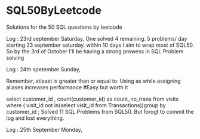 # SQL50ByLeetcode
Solutions for the 50 SQL questions by leetcode 

Log : 23rd september Saturday, One solved 4 remaining. 
5 problems/ day 
starting 23 september saturday. 
within 10 days I aim to wrap most of SQL50. 
So by the 3rd of October I'll be having a strong prowess in SQL Problem solving


Log : 24th spetember Sunday, 

Remember, atleast is greater than or equal to. 
Using as while assigning aliases increases performance 
#Easy but worth it 

select customer_id , count(customer_id) as count_no_trans from visits where ( visit_id not in(select visit_id from Transactions))group by customer_id ;
Solved 11 SQL Problems from SQL50. But forogt to commit the log and lost everything. 

Log : 25th September Monday, 


